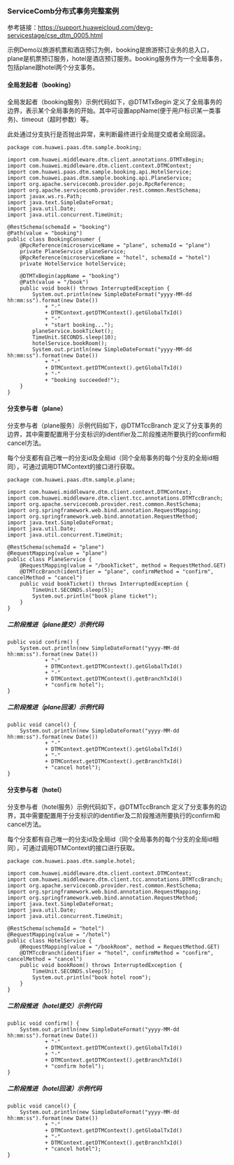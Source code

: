 ### ServiceComb分布式事务完整案例

参考链接：https://support.huaweicloud.com/devg-servicestage/cse_dtm_0005.html

示例Demo以旅游机票和酒店预订为例，booking是旅游预订业务的总入口，plane是机票预订服务，hotel是酒店预订服务。booking服务作为一个全局事务，包括plane跟hotel两个分支事务。



#### 全局发起者（booking）

全局发起者（booking服务）示例代码如下，@DTMTxBegin 定义了全局事务的边界，表示某个全局事务的开始。其中可设置appName(便于用户标识某一类事务)、timeout（超时参数）等。

此处通过分支执行是否抛出异常，来判断最终进行全局提交或者全局回滚。


    package com.huawei.paas.dtm.sample.booking;
    
    import com.huawei.middleware.dtm.client.annotations.DTMTxBegin;
    import com.huawei.middleware.dtm.client.context.DTMContext;
    import com.huawei.paas.dtm.sample.booking.api.HotelService;
    import com.huawei.paas.dtm.sample.booking.api.PlaneService;
    import org.apache.servicecomb.provider.pojo.RpcReference;
    import org.apache.servicecomb.provider.rest.common.RestSchema;
    import javax.ws.rs.Path;
    import java.text.SimpleDateFormat;
    import java.util.Date;
    import java.util.concurrent.TimeUnit;
    
    @RestSchema(schemaId = "booking")
    @Path(value = "booking")
    public class BookingConsumer {
        @RpcReference(microserviceName = "plane", schemaId = "plane")
        private PlaneService planeService;
        @RpcReference(microserviceName = "hotel", schemaId = "hotel")
        private HotelService hotelService;
    
        @DTMTxBegin(appName = "booking")
        @Path(value = "/book")
        public void book() throws InterruptedException {
            System.out.println(new SimpleDateFormat("yyyy-MM-dd hh:mm:ss").format(new Date())
                + "-"
                + DTMContext.getDTMContext().getGlobalTxId()
                + "-"
                + "start booking...");
            planeService.bookTicket();
            TimeUnit.SECONDS.sleep(10);
            hotelService.bookRoom();
            System.out.println(new SimpleDateFormat("yyyy-MM-dd hh:mm:ss").format(new Date())
                + "-"
                + DTMContext.getDTMContext().getGlobalTxId()
                + "-"
                + "booking succeeded!");
        }
    }



#### 分支参与者（plane）

分支参与者（plane服务）示例代码如下，@DTMTccBranch 定义了分支事务的边界，其中需要配置用于分支标识的identifier及二阶段推进所要执行的confirm和cancel方法。

每个分支都有自己唯一的分支id及全局id（同个全局事务的每个分支的全局id相同），可通过调用DTMContext的接口进行获取。

    package com.huawei.paas.dtm.sample.plane;
    
    import com.huawei.middleware.dtm.client.context.DTMContext;
    import com.huawei.middleware.dtm.client.tcc.annotations.DTMTccBranch;
    import org.apache.servicecomb.provider.rest.common.RestSchema;
    import org.springframework.web.bind.annotation.RequestMapping;
    import org.springframework.web.bind.annotation.RequestMethod;
    import java.text.SimpleDateFormat;
    import java.util.Date;
    import java.util.concurrent.TimeUnit;
    
    @RestSchema(schemaId = "plane")
    @RequestMapping(value = "plane")
    public class PlaneService {
        @RequestMapping(value = "/bookTicket", method = RequestMethod.GET)
        @DTMTccBranch(identifier = "plane", confirmMethod = "confirm", cancelMethod = "cancel")
        public void bookTicket() throws InterruptedException {
            TimeUnit.SECONDS.sleep(5);
            System.out.println("book plane ticket");
        }
    }

##### 二阶段推进（plane提交）示例代码

```
public void confirm() {
    System.out.println(new SimpleDateFormat("yyyy-MM-dd hh:mm:ss").format(new Date())
            + "-"
            + DTMContext.getDTMContext().getGlobalTxId()
            + "-"
            + DTMContext.getDTMContext().getBranchTxId()
            + "confirm hotel");
}
```

##### 二阶段推进（plane回滚）示例代码

```
public void cancel() {
    System.out.println(new SimpleDateFormat("yyyy-MM-dd hh:mm:ss").format(new Date())
            + "-"
            + DTMContext.getDTMContext().getGlobalTxId()
            + "-"
            + DTMContext.getDTMContext().getBranchTxId()
            + "cancel hotel");
}
```



#### 分支参与者（hotel）

分支参与者（hotel服务）示例代码如下，@DTMTccBranch 定义了分支事务的边界，其中需要配置用于分支标识的identifier及二阶段推进所要执行的confirm和cancel方法。

每个分支都有自己唯一的分支id及全局id（同个全局事务的每个分支的全局id相同），可通过调用DTMContext的接口进行获取。

    package com.huawei.paas.dtm.sample.hotel;
    
    import com.huawei.middleware.dtm.client.context.DTMContext;
    import com.huawei.middleware.dtm.client.tcc.annotations.DTMTccBranch;
    import org.apache.servicecomb.provider.rest.common.RestSchema;
    import org.springframework.web.bind.annotation.RequestMapping;
    import org.springframework.web.bind.annotation.RequestMethod;
    import java.text.SimpleDateFormat;
    import java.util.Date;
    import java.util.concurrent.TimeUnit;
    
    @RestSchema(schemaId = "hotel")
    @RequestMapping(value = "/hotel")
    public class HotelService {
        @RequestMapping(value = "/bookRoom", method = RequestMethod.GET)
        @DTMTccBranch(identifier = "hotel", confirmMethod = "confirm", cancelMethod = "cancel")
        public void bookRoom() throws InterruptedException {
            TimeUnit.SECONDS.sleep(5);
            System.out.println("book hotel room");
        }
    }

##### 二阶段推进（hotel提交）示例代码

```
public void confirm() {
    System.out.println(new SimpleDateFormat("yyyy-MM-dd hh:mm:ss").format(new Date())
            + "-"
            + DTMContext.getDTMContext().getGlobalTxId()
            + "-"
            + DTMContext.getDTMContext().getBranchTxId()
            + "confirm hotel");
}
```

##### 二阶段推进（hotel回滚）示例代码

```
public void cancel() {
    System.out.println(new SimpleDateFormat("yyyy-MM-dd hh:mm:ss").format(new Date())
            + "-"
            + DTMContext.getDTMContext().getGlobalTxId()
            + "-"
            + DTMContext.getDTMContext().getBranchTxId()
            + "cancel hotel");
}
```

